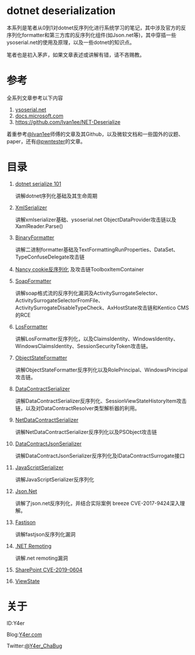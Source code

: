 # dotnet deserialization

本系列是笔者从0到1对dotnet反序列化进行系统学习的笔记，其中涉及官方的反序列化formatter和第三方库的反序列化组件(如Json.net等)，其中穿插一些ysoserial.net的使用及原理，以及一些dotnet的知识点。

笔者也是初入茅庐，如果文章表述或讲解有错，请不吝赐教。

# 参考

全系列文章参考以下内容

1. [ysoserial.net](https://github.com/pwntester/ysoserial.net)
2. [docs.microsoft.com](https://docs.microsoft.com/zh-cn/dotnet/standard/serialization/)
3. https://github.com/Ivan1ee/NET-Deserialize

着重参考[@Ivan1ee](https://github.com/Ivan1ee)师傅的文章及其Github，以及微软文档和一些国外的议题、paper，还有[@pwntester](https://github.com/pwntester)的文章。

# 目录

1. [dotnet serialize 101](./dotnet-serialize-101.md)

   讲解dotnet序列化基础及其生命周期

2. [XmlSerializer](./XmlSerializer.md)

   讲解xmlserializer基础、ysoserial.net ObjectDataProvider攻击链以及XamlReader.Parse()

3. [BinaryFormatter](./BinaryFormatter.md)

   讲解二进制formatter基础及TextFormattingRunProperties、DataSet、TypeConfuseDelegate攻击链
   
4. [Nancy cookie反序列化](./Nancy.md) 及攻击链ToolboxItemContainer

5. [SoapFormatter](./SoapFormatter.md)

   讲解soap格式流的反序列化漏洞及ActivitySurrogateSelector、ActivitySurrogateSelectorFromFile、ActivitySurrogateDisableTypeCheck、AxHostState攻击链和Kentico CMS的RCE

6. [LosFormatter](./LosFormatter.md)

   讲解LosFormatter反序列化，以及ClaimsIdentity、WindowsIdentity、WindowsClaimsIdentity、SessionSecurityToken攻击链。

7. [ObjectStateFormatter](./ObjectStateFormatter.md)

   讲解ObjectStateFormatter反序列化以及RolePrincipal、WindowsPrincipal攻击链。

8. [DataContractSerializer](./DataContractSerializer.md)

   讲解DataContractSerializer反序列化、SessionViewStateHistoryItem攻击链，以及对DataContractResolver类型解析器的利用。

9. [NetDataContractSerializer](./NetDataContractSerializer.md)

   讲解NetDataContractSerializer反序列化以及PSObject攻击链

10. [DataContractJsonSerializer](./DataContractJsonSerializer.md)

    讲解DataContractJsonSerializer反序列化及IDataContractSurrogate接口

11. [JavaScriptSerializer](./JavaScriptSerializer.md)

    讲解JavaScriptSerializer反序列化

12. [Json.Net](./Json.Net.md)

    讲解了json.net反序列化，并结合实际案例 breeze CVE-2017-9424深入理解。

13. [Fastjson](./Fastjson.md)

    讲解fastjson反序列化漏洞

14. [.NET Remoting](./.NET%20Remoting.md)

    讲解.net remoting漏洞
    
15. [SharePoint CVE-2019-0604](./SharePoint-CVE-2019-0604.md)

16. [ViewState](./ViewState.md)

# 关于

ID:Y4er

Blog:[Y4er.com](http://Y4er.com)

Twitter:[@Y4er_ChaBug](https://twitter.com/Y4er_ChaBug)
